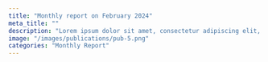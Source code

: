 ```yaml
---
title: "Monthly report on February 2024"
meta_title: ""
description: "Lorem ipsum dolor sit amet, consectetur adipiscing elit, sed do ​eiusmod tempor"
image: "/images/publications/pub-5.png"
categories: "Monthly Report"
---
```

